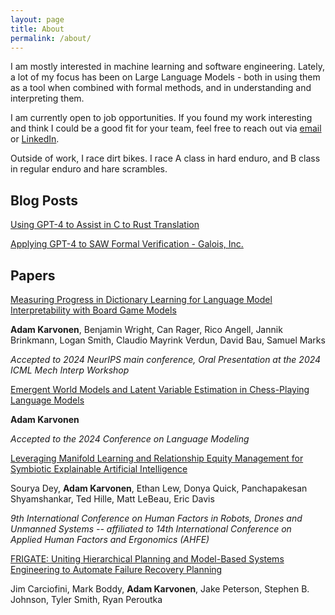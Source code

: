 ```yaml
---
layout: page
title: About
permalink: /about/
---
```


I am mostly interested in machine learning and software engineering. Lately, a lot of my focus has been on Large Language Models - both in using them as a tool when combined with formal methods, and in understanding and interpreting them.

I am currently open to job opportunities. If you found my work interesting and think I could be a good fit for your team, feel free to reach out via [email](mailto:adam.karvonen@gmail.com) or [LinkedIn](https://www.linkedin.com/in/adam-karvonen/).

Outside of work, I race dirt bikes. I race A class in hard enduro, and B class in regular enduro and hare scrambles.

## Blog Posts

[Using GPT-4 to Assist in C to Rust Translation](https://galois.com/blog/2023/09/using-gpt-4-to-assist-in-c-to-rust-translation/)

[Applying GPT-4 to SAW Formal Verification - Galois, Inc.](https://galois.com/blog/2023/08/applying-gpt-4-to-saw-formal-verification/)

## Papers

[Measuring Progress in Dictionary Learning for Language Model Interpretability with Board Game Models](https://arxiv.org/abs/2408.00113)

**Adam Karvonen**, Benjamin Wright, Can Rager, Rico Angell, Jannik Brinkmann, Logan Smith, Claudio Mayrink Verdun, David Bau, Samuel Marks

*Accepted to 2024 NeurIPS main conference, Oral Presentation at the 2024 ICML Mech Interp Workshop*

[Emergent World Models and Latent Variable Estimation in Chess-Playing Language Models](https://arxiv.org/abs/2403.15498v2)

**Adam Karvonen**

*Accepted to the 2024 Conference on Language Modeling*

[Leveraging Manifold Learning and Relationship Equity Management for Symbiotic Explainable Artificial Intelligence](https://openaccess.cms-conferences.org/publications/book/978-1-958651-69-8/article/978-1-958651-69-8_18)

Sourya Dey, **Adam Karvonen**, Ethan Lew, Donya Quick, Panchapakesan Shyamshankar, Ted Hille, Matt LeBeau, Eric Davis

*9th International Conference on Human Factors in Robots, Drones and Unmanned Systems -- affiliated to 14th International Conference on Applied Human Factors and Ergonomics (AHFE)*

[FRIGATE: Uniting Hierarchical Planning and Model-Based Systems Engineering to Automate Failure Recovery Planning](https://www.researchgate.net/publication/377113907_FRIGATE_Uniting_Hierarchical_Planning_and_Model-Based_Systems_Engineering_to_Automate_Failure_Recovery_Planning)

Jim Carciofini, Mark Boddy, **Adam Karvonen**, Jake Peterson, Stephen B. Johnson, Tyler Smith, Ryan Peroutka